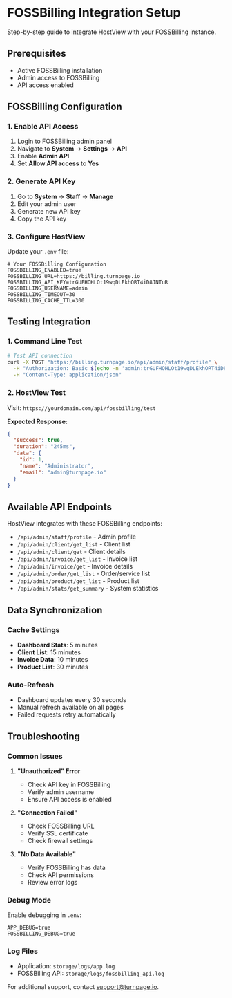 # FOSSBilling Integration Setup

Step-by-step guide to integrate HostView with your FOSSBilling instance.

## Prerequisites

- Active FOSSBilling installation
- Admin access to FOSSBilling
- API access enabled

## FOSSBilling Configuration

### 1. Enable API Access

1. Login to FOSSBilling admin panel
2. Navigate to **System** → **Settings** → **API**
3. Enable **Admin API**
4. Set **Allow API access** to **Yes**

### 2. Generate API Key

1. Go to **System** → **Staff** → **Manage**
2. Edit your admin user
3. Generate new API key
4. Copy the API key

### 3. Configure HostView

Update your `.env` file:

```env
# Your FOSSBilling Configuration
FOSSBILLING_ENABLED=true
FOSSBILLING_URL=https://billing.turnpage.io
FOSSBILLING_API_KEY=trGUFHOHLOt19wqDLEkhORT4iD8JNTuR
FOSSBILLING_USERNAME=admin
FOSSBILLING_TIMEOUT=30
FOSSBILLING_CACHE_TTL=300
```

## Testing Integration

### 1. Command Line Test

```bash
# Test API connection
curl -X POST "https://billing.turnpage.io/api/admin/staff/profile" \
  -H "Authorization: Basic $(echo -n 'admin:trGUFHOHLOt19wqDLEkhORT4iD8JNTuR' | base64)" \
  -H "Content-Type: application/json"
```

### 2. HostView Test

Visit: `https://yourdomain.com/api/fossbilling/test`

**Expected Response:**
```json
{
  "success": true,
  "duration": "245ms",
  "data": {
    "id": 1,
    "name": "Administrator",
    "email": "admin@turnpage.io"
  }
}
```

## Available API Endpoints

HostView integrates with these FOSSBilling endpoints:

- `/api/admin/staff/profile` - Admin profile
- `/api/admin/client/get_list` - Client list
- `/api/admin/client/get` - Client details
- `/api/admin/invoice/get_list` - Invoice list
- `/api/admin/invoice/get` - Invoice details
- `/api/admin/order/get_list` - Order/service list
- `/api/admin/product/get_list` - Product list
- `/api/admin/stats/get_summary` - System statistics

## Data Synchronization

### Cache Settings

- **Dashboard Stats**: 5 minutes
- **Client List**: 15 minutes
- **Invoice Data**: 10 minutes
- **Product List**: 30 minutes

### Auto-Refresh

- Dashboard updates every 30 seconds
- Manual refresh available on all pages
- Failed requests retry automatically

## Troubleshooting

### Common Issues

1. **"Unauthorized" Error**
   - Check API key in FOSSBilling
   - Verify admin username
   - Ensure API access is enabled

2. **"Connection Failed"**
   - Check FOSSBilling URL
   - Verify SSL certificate
   - Check firewall settings

3. **"No Data Available"**
   - Verify FOSSBilling has data
   - Check API permissions
   - Review error logs

### Debug Mode

Enable debugging in `.env`:
```env
APP_DEBUG=true
FOSSBILLING_DEBUG=true
```

### Log Files

- Application: `storage/logs/app.log`
- FOSSBilling API: `storage/logs/fossbilling_api.log`

For additional support, contact [support@turnpage.io](mailto:support@turnpage.io).
